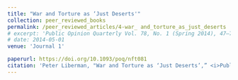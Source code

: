 ```yaml
---
title: "War and Torture as ‘Just Deserts'"
collection: peer_reviewed_books
permalink: /peer_reviewed_articles/4-war_ and_torture_as_just_deserts
# excerpt: 'Public Opinion Quarterly Vol. 78, No. 1 (Spring 2014), 47–70.'
# date: 2014-05-01
venue: 'Journal 1'

paperurl: https://doi.org/10.1093/poq/nft081 
citation: 'Peter Liberman, "War and Torture as ‘Just Deserts’,” <i>Public Opinion Quarterly</i>, Vol. 78, No. 1 (Spring 2014): 47–70.'
---
```



<!-- [Download paper here](http://academicpages.github.io/files/paper1.pdf) -->

<!-- Recommended citation: Your Name, You. (2009). "Paper Title Number 1." <i>Journal 1</i>. 1(1). -->
